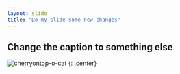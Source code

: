 ```yaml
---
layout: slide
title: "Do my slide some new changes"
---
```


## Change the caption to something else

![cherryontop-o-cat](https://octodex.github.com/images/cherryontop-o-cat.png)
{: .center}
